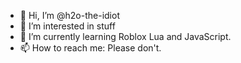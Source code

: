 - 👋 Hi, I’m @h2o-the-idiot
- 👀 I’m interested in stuff
- 🌱 I’m currently learning Roblox Lua and JavaScript.
- 📫 How to reach me: Please don't.

<!---
h2o-the-idiot/h2o-the-idiot is a ✨ special ✨ repository because its `README.md` (this file) appears on your GitHub profile.
You can click the Preview link to take a look at your changes.
--->
